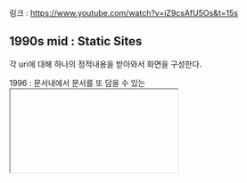 링크 : https://www.youtube.com/watch?v=iZ9csAfU5Os&t=15s

## 1990s mid : Static Sites

각 uri에 대해 하나의 정적내용을 받아와서 화면을 구성한다.



1996 : 문서내에서 문서를 또 담을 수 있는 <iframe>태그가 도입

![image-20220127143726871](./images/1.png) 





1998 ~ : fetch api의 원조인 XMLHttpRequest API의 탄생

![image-20220127145047794](./images/2.png)  

이때부터는 HTML문서 전체가 아니라 JSON과 같은 포맷으로 서버에서 필요한 데이터만 가볍게 받아 올 수 있게 되었다.

그 JSON데이터를 JS Obj로 변환해서 동적으로 HTML요소를 생성해서 페이지에 업데이트하는 방식이다. 



2005 : AJAX( 구글에서도 이걸 이용해서 gmail, google maps같은 웹어플리케이션을 만들고 있다.)

=> 이것이 현재 많이 쓰고 있는 'SPA ( = Single Page Application )' 이다.

: 사용자가 한페이지내에 머무르면서 필요한 데이터를 서버에서 받아와서 부분적으로만 업데이트를 하게 된다. 


